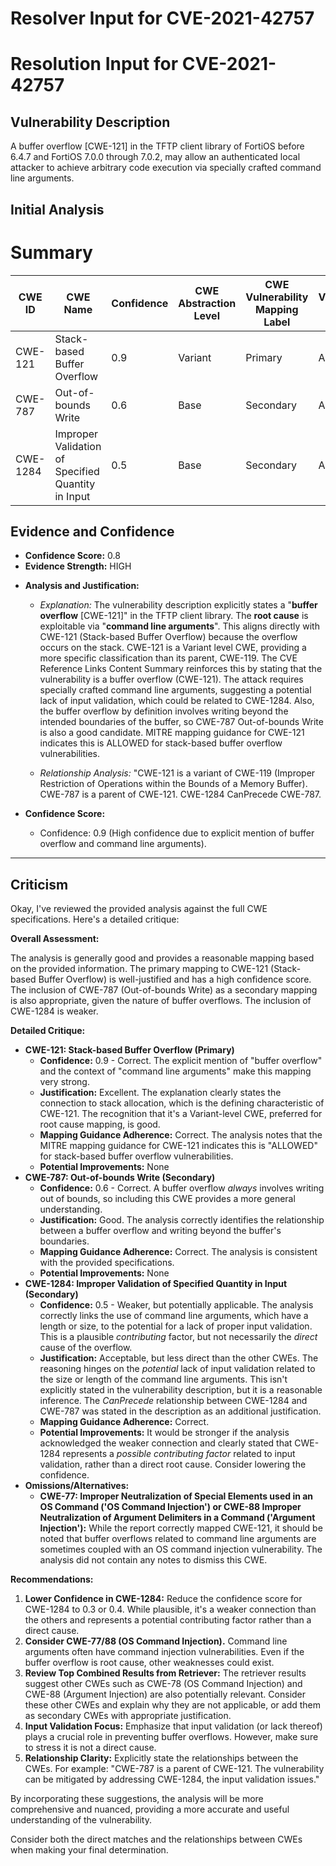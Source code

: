 # Resolver Input for CVE-2021-42757

# Resolution Input for CVE-2021-42757

## Vulnerability Description
A buffer overflow [CWE-121] in the TFTP client library of FortiOS before 6.4.7 and FortiOS 7.0.0 through 7.0.2, may allow an authenticated local attacker to achieve arbitrary code execution via specially crafted command line arguments.

## Initial Analysis
# Summary
| CWE ID | CWE Name | Confidence | CWE Abstraction Level | CWE Vulnerability Mapping Label | CWE-Vulnerability Mapping Notes |
|---|---|---|---|---|---|
| CWE-121 | Stack-based Buffer Overflow | 0.9 | Variant | Primary | Allowed |
| CWE-787 | Out-of-bounds Write | 0.6 | Base | Secondary | Allowed |
| CWE-1284 | Improper Validation of Specified Quantity in Input | 0.5 | Base | Secondary | Allowed |

## Evidence and Confidence

*   **Confidence Score:** 0.8
*   **Evidence Strength:** HIGH

- **Analysis and Justification:**  
  - *Explanation:* The vulnerability description explicitly states a "**buffer overflow** [CWE-121]" in the TFTP client library. The **root cause** is exploitable via "**command line arguments**". This aligns directly with CWE-121 (Stack-based Buffer Overflow) because the overflow occurs on the stack. CWE-121 is a Variant level CWE, providing a more specific classification than its parent, CWE-119. The CVE Reference Links Content Summary reinforces this by stating that the vulnerability is a buffer overflow (CWE-121). The attack requires specially crafted command line arguments, suggesting a potential lack of input validation, which could be related to CWE-1284. Also, the buffer overflow by definition involves writing beyond the intended boundaries of the buffer, so CWE-787 Out-of-bounds Write is also a good candidate. MITRE mapping guidance for CWE-121 indicates this is ALLOWED for stack-based buffer overflow vulnerabilities.

  - *Relationship Analysis:* "CWE-121 is a variant of CWE-119 (Improper Restriction of Operations within the Bounds of a Memory Buffer). CWE-787 is a parent of CWE-121. CWE-1284 CanPrecede CWE-787.

- **Confidence Score:**  
  - Confidence: 0.9 (High confidence due to explicit mention of buffer overflow and command line arguments).
---

## Criticism
Okay, I've reviewed the provided analysis against the full CWE specifications. Here's a detailed critique:

**Overall Assessment:**

The analysis is generally good and provides a reasonable mapping based on the provided information. The primary mapping to CWE-121 (Stack-based Buffer Overflow) is well-justified and has a high confidence score. The inclusion of CWE-787 (Out-of-bounds Write) as a secondary mapping is also appropriate, given the nature of buffer overflows.  The inclusion of CWE-1284 is weaker.

**Detailed Critique:**

*   **CWE-121: Stack-based Buffer Overflow (Primary)**
    *   **Confidence:** 0.9 - Correct. The explicit mention of "buffer overflow" and the context of "command line arguments" make this mapping very strong.
    *   **Justification:** Excellent. The explanation clearly states the connection to stack allocation, which is the defining characteristic of CWE-121.  The recognition that it's a Variant-level CWE, preferred for root cause mapping, is good.
    *   **Mapping Guidance Adherence:** Correct. The analysis notes that the MITRE mapping guidance for CWE-121 indicates this is "ALLOWED" for stack-based buffer overflow vulnerabilities.
    *   **Potential Improvements:** None
*   **CWE-787: Out-of-bounds Write (Secondary)**
    *   **Confidence:** 0.6 - Correct. A buffer overflow *always* involves writing out of bounds, so including this CWE provides a more general understanding.
    *   **Justification:** Good. The analysis correctly identifies the relationship between a buffer overflow and writing beyond the buffer's boundaries.
    *   **Mapping Guidance Adherence:** Correct. The analysis is consistent with the provided specifications.
    *   **Potential Improvements:** None
*   **CWE-1284: Improper Validation of Specified Quantity in Input (Secondary)**
    *   **Confidence:** 0.5 - Weaker, but potentially applicable. The analysis correctly links the use of command line arguments, which have a length or size, to the potential for a lack of proper input validation. This is a plausible *contributing* factor, but not necessarily the *direct* cause of the overflow.
    *   **Justification:** Acceptable, but less direct than the other CWEs. The reasoning hinges on the *potential* lack of input validation related to the size or length of the command line arguments. This isn't explicitly stated in the vulnerability description, but it is a reasonable inference.  The *CanPrecede* relationship between CWE-1284 and CWE-787 was stated in the description as an additional justification.
    *   **Mapping Guidance Adherence:** Correct.
    *   **Potential Improvements:** It would be stronger if the analysis acknowledged the weaker connection and clearly stated that CWE-1284 represents a *possible contributing factor* related to input validation, rather than a direct root cause. Consider lowering the confidence.
*   **Omissions/Alternatives:**
    *   **CWE-77: Improper Neutralization of Special Elements used in an OS Command ('OS Command Injection') or CWE-88 Improper Neutralization of Argument Delimiters in a Command ('Argument Injection'):**  While the report correctly mapped CWE-121, it should be noted that buffer overflows related to command line arguments are sometimes coupled with an OS command injection vulnerability. The analysis did not contain any notes to dismiss this CWE.

**Recommendations:**

1.  **Lower Confidence in CWE-1284:** Reduce the confidence score for CWE-1284 to 0.3 or 0.4. While plausible, it's a weaker connection than the others and represents a potential contributing factor rather than a direct cause.
2.  **Consider CWE-77/88 (OS Command Injection).** Command line arguments often have command injection vulnerabilities. Even if the buffer overflow is root cause, other weaknesses could exist.
3.  **Review Top Combined Results from Retriever:** The retriever results suggest other CWEs such as CWE-78 (OS Command Injection) and CWE-88 (Argument Injection) are also potentially relevant. Consider these other CWEs and explain why they are not applicable, or add them as secondary CWEs with appropriate justification.
4.  **Input Validation Focus:** Emphasize that input validation (or lack thereof) plays a crucial role in preventing buffer overflows. However, make sure to stress it is not a direct cause.
5.  **Relationship Clarity:** Explicitly state the relationships between the CWEs. For example:  "CWE-787 is a parent of CWE-121.  The vulnerability can be mitigated by addressing CWE-1284, the input validation issues."

By incorporating these suggestions, the analysis will be more comprehensive and nuanced, providing a more accurate and useful understanding of the vulnerability.

Consider both the direct matches and the relationships between CWEs
when making your final determination.
        